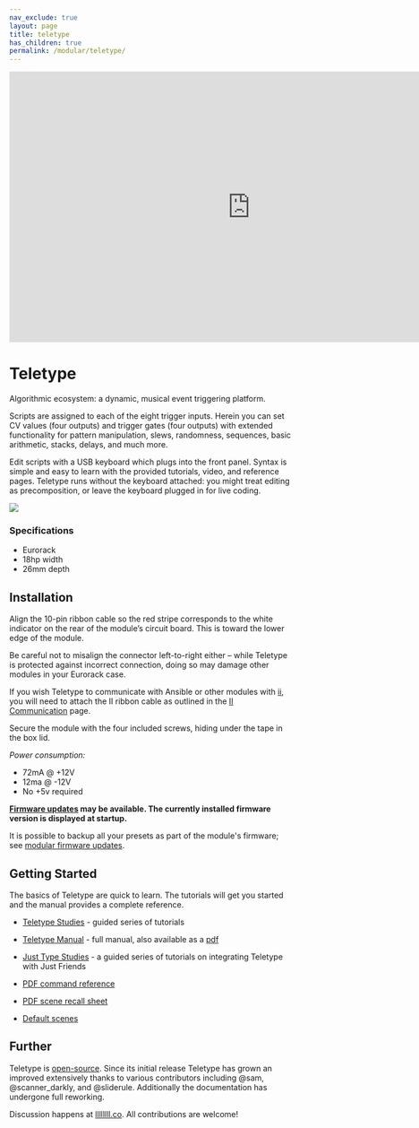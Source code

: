 ```yaml
---
nav_exclude: true
layout: page
title: teletype
has_children: true
permalink: /modular/teletype/
---
```


<div class="vid"><iframe src="https://player.vimeo.com/video/129271731?color=ff7700&title=0&byline=0&portrait=0" width="860" height="483" frameborder="0" webkitallowfullscreen mozallowfullscreen allowfullscreen></iframe></div>

# Teletype

Algorithmic ecosystem: a dynamic, musical event triggering platform.

Scripts are assigned to each of the eight trigger inputs. Herein you can set CV values (four outputs) and trigger gates (four outputs) with extended functionality for pattern manipulation, slews, randomness, sequences, basic arithmetic, stacks, delays, and much more.

Edit scripts with a USB keyboard which plugs into the front panel. Syntax is simple and easy to learn with the provided tutorials, video, and reference pages. Teletype runs without the keyboard attached: you might treat editing as precomposition, or leave the keyboard plugged in for live coding.

![](/images/tt.jpg)

### Specifications

* Eurorack
* 18hp width
* 26mm depth

## Installation

Align the 10-pin ribbon cable so the red stripe corresponds to the white indicator on the rear of the module’s circuit board. This is toward the lower edge of the module.

Be careful not to misalign the connector left-to-right either – while Teletype is protected against incorrect connection, doing so may damage other modules in your Eurorack case.

If you wish Teletype to communicate with Ansible or other modules with [ii](/docs/modular/ii), you will need to attach the II ribbon cable as outlined in the [II Communication](http://monome.org/docs/modular/iiheader/) page.

Secure the module with the four included screws, hiding under the tape in the box lid.

*Power consumption:*

- 72mA @ +12V
- 12ma @ -12V
- No +5v required

**[Firmware updates](/docs/modular/update) may be available. The currently installed firmware version is displayed at startup.**

It is possible to backup all your presets as part of the module's firmware; see [modular firmware updates](/docs/modular/update/).

## Getting Started

The basics of Teletype are quick to learn. The tutorials will get you started and the manual provides a complete reference.

* [Teletype Studies](/docs/modular/teletype/studies-1) - guided series of tutorials

* [Teletype Manual](/docs/modular/teletype/manual) - full manual, also available as a [pdf](manual.pdf)

* [Just Type Studies](/docs/modular/teletype/jt-1) - a guided series of tutorials on integrating Teletype with Just Friends

* [PDF command reference](TT_commands_3.0.pdf)
* [PDF scene recall sheet](TT_scene_RECALL_sheet.pdf)

* [Default scenes](http://monome.org/docs/modular/teletype/scenes-1.0/)

## Further

Teletype is [open-source](https://github.com/monome/teletype). Since its initial release Teletype has grown an improved extensively thanks to various contributors including @sam, @scanner_darkly, and @sliderule. Additionally the documentation has undergone full reworking.

Discussion happens at [llllllll.co](https://llllllll.co). All contributions are welcome!
